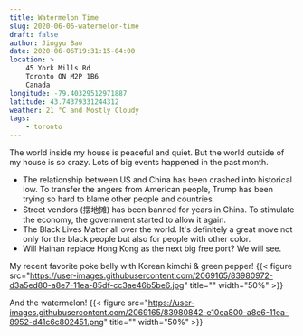 ```yaml
---
title: Watermelon Time
slug: 2020-06-06-watermelon-time
draft: false
author: Jingyu Bao
date: 2020-06-06T19:31:15-04:00
location: >
    45 York Mills Rd
    Toronto ON M2P 1B6
    Canada
longitude: -79.40329512971887
latitude: 43.74379331244312
weather: 21 °C and Mostly Cloudy
tags:
    - toronto
---
```


The world inside my house is peaceful and quiet. But the world outside of my house is so crazy. Lots of big events happened in the past month.

- The relationship between US and China has been crashed into historical low. To transfer the angers from American people, Trump has been trying so hard to blame other people and countries.
- Street vendors (摆地摊) has been banned for years in China. To stimulate the economy, the government started to allow it again.
- The Black Lives Matter all over the world. It's definitely a great move not only for the black people but also for people with other color.
- Will Hainan replace Hong Kong as the next big free port? We will see.

My recent favorite poke belly with Korean kimchi & green pepper!
{{< figure src="https://user-images.githubusercontent.com/2069165/83980972-d3a5ed80-a8e7-11ea-85df-cc3ae46b5be6.jpg" title="" width="50%" >}}

And the watermelon!
{{< figure src="https://user-images.githubusercontent.com/2069165/83980842-e10ea800-a8e6-11ea-8952-d41c6c802451.png" title="" width="50%" >}}
